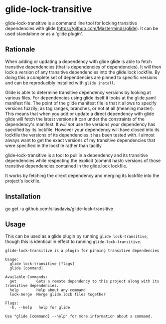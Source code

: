 # glide-lock-transitive
glide-lock-transitive is a command line tool for locking transitive dependencies
with glide (https://github.com/Masterminds/glide). It can be used standalone 
or as a 'glide plugin'.

## Rationale
When adding or updating a dependency with glide glide is able to fetch transitive
dependencies (that is dependencies of dependencies). It will then lock a version
of any transitive dependencies into the glide.lock lockfile. By doing this a 
complete set of dependencies are pinned to specific versions and can be 
reproducibly installed with `glide install`.

Glide is able to determine transitive dependency versions by looking at various 
files. For dependencies using glide itself it looks at the glide.yaml manifest 
file. The point of the glide manifest file is that it allows to specify versions
fuzzily; as tag ranges, branches, or not at all (meaning master). This means that
when you add or update a direct dependency with glide glide will fetch the latest
versions it can under the constraints of the dependency's manifest. It _will not_ 
use the versions your dependency has specified by its lockfile. However your
dependency will have closed into its lockfile the versions of its dependencies
it has been tested with. I almost always want to get the exact versions of my
transitive dependencies that were specified in the lockfile rather than tacitly 

glide-lock-transitive is a tool to pull in a dependency and its transitive 
dependencies while respecting the explicit (commit hash) versions of those
transitive dependencies contained in the glide.lock lockfile.

It works by fetching the direct dependency and merging its lockfile into
the project's lockfile.

## Installation

go get -u github.com/silasdavis/glide-lock-transitive

## Usage
This can be used as a glide plugin by running `glide lock-transitive`, though
this is identical in effect to running `glide-lock-transitive`.


```shell
glide-lock-transitive is a plugin for pinning transitive dependencies

Usage:
  glide lock-transitive [flags]
  glide [command]

Available Commands:
  get         Gets a remote dependency to this project along with its transitive dependencies.
  help        Help about any command
  lock-merge  Merge glide.lock files together

Flags:
  -h, --help   help for glide

Use "glide [command] --help" for more information about a command.

```